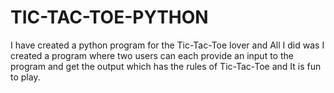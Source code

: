 # TIC-TAC-TOE-PYTHON
I have created a python program for the Tic-Tac-Toe lover and All I did was I created a program where two users can each provide an input to the program and get the output which
has the rules of Tic-Tac-Toe and It is fun to play.

